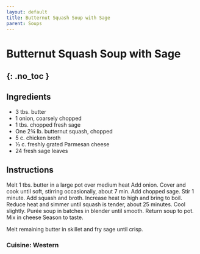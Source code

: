 ```yaml
---
layout: default
title: Butternut Squash Soup with Sage
parent: Soups
---
```


# Butternut Squash Soup with Sage
{: .no_toc }
---

## Ingredients
<ul>
	<li>3 tbs. butter</li>
	<li>1 onion, coarsely chopped</li>
	<li>1 tbs. chopped fresh sage</li>
	<li>One 2¾ lb. butternut squash, chopped</li>
	<li>5 c. chicken broth</li>
	<li>⅓ c. freshly grated Parmesan cheese</li>
	<li>24 fresh sage leaves</li>
</ul>

## Instructions
Melt 1 tbs. butter in a large pot over medium heat Add onion. Cover and cook until soft, stirring occasionally, about 7 min. Add chopped sage. Stir 1 minute. Add squash and broth. Increase heat to high and bring to boil. Reduce heat and simmer until squash is tender, about 25 minutes. Cool slightly. Purée soup in batches in blender until smooth. Return soup to pot. Mix in cheese Season to taste.

Melt remaining butter in skillet and fry sage until crisp.

### Cuisine: Western